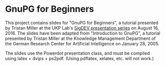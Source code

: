 # GnuPG for Beginners

This project contains slides for "GnuPG for Beginners", a tutorial presented
by Tristan Miller at the UKP Lab's
[SigDEV presentation series](https://wiki.ukp.informatik.tu-darmstadt.de/bin/viewauth/DKPro/SigDEVPresentations)
on August 16, 2016.  The slides have been adapted from "Introduction to GnuPG", a tutorial presented by Tristan Miller at the Knowledge Management Department of the German Research Center for Artificial Intelligence on January 28, 2005.

The slides use the Powerdot presentation class, and must be compiled using latex + dvips + ps2pdf.  (Using pdflatex, xelatex, etc. will not work.)
